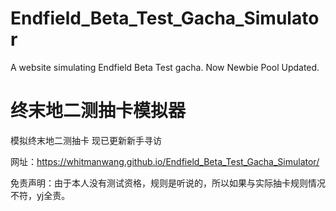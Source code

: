 # Endfield_Beta_Test_Gacha_Simulator
A website simulating Endfield Beta Test gacha.
Now Newbie Pool Updated.

# 终末地二测抽卡模拟器
模拟终末地二测抽卡
现已更新新手寻访

网址：https://whitmanwang.github.io/Endfield_Beta_Test_Gacha_Simulator/

免责声明：由于本人没有测试资格，规则是听说的，所以如果与实际抽卡规则情况不符，yj全责。
